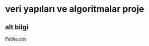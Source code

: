 # veri yapıları ve algoritmalar proje


## alt bilgi
[Patika.dev](https://app.patika.dev/elifozturk)

